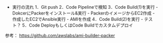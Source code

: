 - 実行の流れ
  1．Git push
  2．Code Pipelineで検知
  3．Code Build(1)を実行
      - DokcerにPackerをインストール&実行
      - PackerのイメージからEC2作成
      - 作成したEC2でAnsible実行
      - AMIを作成
  4．Code Build(2)を実行
      - テスト？
  5．Code DeployもしくはCode Buildでカスタムデプロイ

参考：
https://github.com/awslabs/ami-builder-packer

